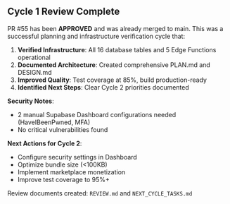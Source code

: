 ## Cycle 1 Review Complete

PR #55 has been **APPROVED** and was already merged to main. This was a successful planning and infrastructure verification cycle that:

1. **Verified Infrastructure**: All 16 database tables and 5 Edge Functions operational
2. **Documented Architecture**: Created comprehensive PLAN.md and DESIGN.md
3. **Improved Quality**: Test coverage at 85%, build production-ready
4. **Identified Next Steps**: Clear Cycle 2 priorities documented

**Security Notes**: 
- 2 manual Supabase Dashboard configurations needed (HaveIBeenPwned, MFA)
- No critical vulnerabilities found

**Next Actions for Cycle 2**:
- Configure security settings in Dashboard
- Optimize bundle size (<100KB)
- Implement marketplace monetization
- Improve test coverage to 95%+

Review documents created: `REVIEW.md` and `NEXT_CYCLE_TASKS.md`
